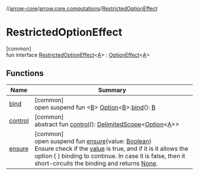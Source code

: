 //[arrow-core](../../../index.md)/[arrow.core.computations](../index.md)/[RestrictedOptionEffect](index.md)

# RestrictedOptionEffect

[common]\
fun interface [RestrictedOptionEffect](index.md)&lt;[A](index.md)&gt; : [OptionEffect](../-option-effect/index.md)&lt;[A](index.md)&gt;

## Functions

| Name | Summary |
|---|---|
| [bind](../-option-effect/bind.md) | [common]<br>open suspend fun &lt;[B](../-option-effect/bind.md)&gt; [Option](../../arrow.core/-option/index.md)&lt;[B](../-option-effect/bind.md)&gt;.[bind](../-option-effect/bind.md)(): [B](../-option-effect/bind.md) |
| [control](index.md#-609838202%2FFunctions%2F-1961959459) | [common]<br>abstract fun [control](index.md#-609838202%2FFunctions%2F-1961959459)(): [DelimitedScope](../../../../arrow-continuations/arrow-continuations/arrow.continuations.generic/-delimited-scope/index.md)&lt;[Option](../../arrow.core/-option/index.md)&lt;[A](index.md)&gt;&gt; |
| [ensure](../-option-effect/ensure.md) | [common]<br>open suspend fun [ensure](../-option-effect/ensure.md)(value: [Boolean](https://kotlinlang.org/api/latest/jvm/stdlib/kotlin/-boolean/index.html))<br>Ensure check if the [value](../-option-effect/ensure.md) is true, and if it is it allows the option { } binding to continue. In case it is false, then it short-circuits the binding and returns [None](../../arrow.core/-none/index.md). |
